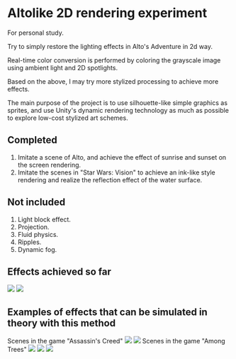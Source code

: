 # Altolike 2D rendering experiment

For personal study.

Try to simply restore the lighting effects in Alto's Adventure in 2d way.
 
Real-time color conversion is performed by coloring the grayscale image using ambient light and 2D spotlights.
 
Based on the above, I may try more stylized processing to achieve more effects.

The main purpose of the project is to use silhouette-like simple graphics as sprites, and use Unity's dynamic rendering technology as much as possible to explore low-cost stylized art schemes.
 
## Completed

1. Imitate a scene of Alto, and achieve the effect of sunrise and sunset on the screen rendering.
2. Imitate the scenes in "Star Wars: Vision" to achieve an ink-like style rendering and realize the reflection effect of the water surface.

## Not included

1. Light block effect.
2. Projection.
3. Fluid physics.
4. Ripples.
5. Dynamic fog.


## Effects achieved so far
![](https://github.com/onovich/Altolike/blob/main/Assets/Graphics/sample/IMB_gHJ8nm.GIF)
![](https://github.com/onovich/Altolike/blob/main/Assets/Graphics/sample/IMB_IXwO62.GIF)
 
## Examples of effects that can be simulated in theory with this method
Scenes in the game "Assassin's Creed"
![](https://github.com/onovich/Altolike/blob/main/Assets/Graphics/sample/IMG_0150.JPG)
![](https://github.com/onovich/Altolike/blob/main/Assets/Graphics/sample/IMG_0151.JPG)
Scenes in the game "Among Trees"
![](https://github.com/onovich/Altolike/blob/main/Assets/Graphics/sample/amongtrees.JPG)
![](https://github.com/onovich/Altolike/blob/main/Assets/Graphics/sample/amongtrees2.JPG)
![](https://github.com/onovich/Altolike/blob/main/Assets/Graphics/sample/amongtrees3.JPG)

